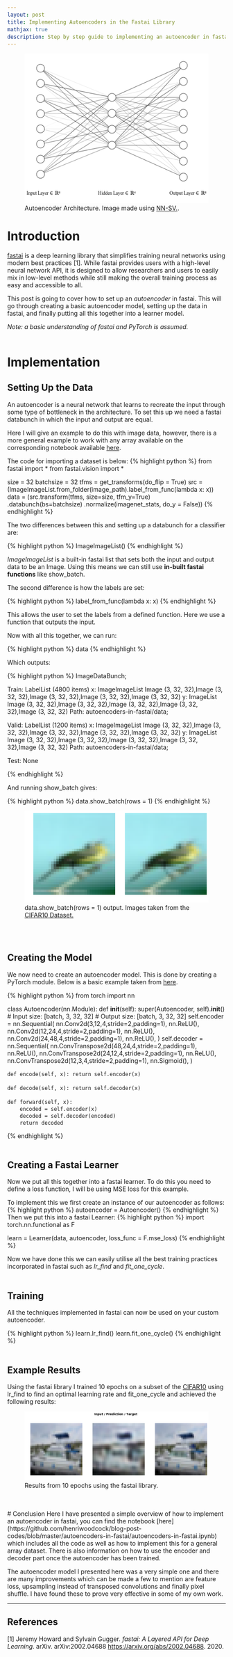 ```yaml
---
layout: post
title: Implementing Autoencoders in the Fastai Library
mathjax: true
description: Step by step guide to implementing an autoencoder in fastai.
---
```


<figure>
  <img src="/assets/images/nn.png" alt="nn_svg" class="center"/>
  <figcaption class="center">Autoencoder Architecture. Image made using <a href="https://alexlenail.me/NN-SVG/LeNet.html">NN-SV.</a>.</figcaption>
</figure>


# Introduction
[fastai](https://docs.fast.ai/index.html) is a deep learning library that simplifies training neural networks using modern best practices [1]. While fastai provides users with a high-level neural network API, it is designed to allow researchers and users to easily mix in low-level methods while still making the overall training process as easy and accessible to all.

This post is going to cover how to set up an _autoencoder_ in fastai. This will go through creating a basic autoencoder model, setting up the data in fastai, and finally putting all this together into a learner model.

_Note: a basic understanding of fastai and PyTorch is assumed._
<br/><br/>
# Implementation
## Setting Up the Data
An autoencoder is a neural network that learns to recreate the input through some type of bottleneck in the architecture. To set this up we need a fastai databunch in which the input and output are equal.

Here I will give an example to do this with image data, however, there is a more general example to work with any array available on the corresponding notebook available [here](https://github.com/henriwoodcock/blog-post-codes/blob/master/autoencoders-in-fastai/autoencoders-in-fastai.ipynb).

The code for importing a dataset is below:
{% highlight python %}
from fastai import *
from fastai.vision import *

size = 32
batchsize = 32
tfms = get_transforms(do_flip = True)
src = (ImageImageList.from_folder(image_path).label_from_func(lambda x: x))
data = (src.transform(tfms, size=size, tfm_y=True)
        .databunch(bs=batchsize)
        .normalize(imagenet_stats, do_y = False))
{% endhighlight %}

The two differences between this and setting up a databunch for a classifier are:

{% highlight python %}
ImageImageList()
{% endhighlight %}

_ImageImageList_ is a built-in fastai list that sets both the input and output data to be an Image. Using this means we can still use __in-built fastai functions__ like show_batch.

The second difference is how the labels are set:

{% highlight python %}
label_from_func(lambda x: x)
{% endhighlight %}

This allows the user to set the labels from a defined function. Here we use a function that outputs the input.

Now with all this together, we can run:

{% highlight python %}
data
{% endhighlight %}

Which outputs:

{% highlight python %}
ImageDataBunch;

Train: LabelList (4800 items)
x: ImageImageList
Image (3, 32, 32),Image (3, 32, 32),Image (3, 32, 32),Image (3, 32, 32),Image (3, 32, 32)
y: ImageList
Image (3, 32, 32),Image (3, 32, 32),Image (3, 32, 32),Image (3, 32, 32),Image (3, 32, 32)
Path: autoencoders-in-fastai/data;

Valid: LabelList (1200 items)
x: ImageImageList
Image (3, 32, 32),Image (3, 32, 32),Image (3, 32, 32),Image (3, 32, 32),Image (3, 32, 32)
y: ImageList
Image (3, 32, 32),Image (3, 32, 32),Image (3, 32, 32),Image (3, 32, 32),Image (3, 32, 32)
Path: autoencoders-in-fastai/data;

Test: None

{% endhighlight %}

And running show_batch gives:

{% highlight python %}
data.show_batch(rows = 1)
{% endhighlight %}

<figure>
  <img src="/assets/post_images/autoencoders_in_fastai/show_batch.png" alt="show_batch" class="center"/>
  <figcaption class="center">data.show_batch(rows = 1) output. Images taken from the <a href="https://www.cs.toronto.edu/~kriz/cifar.html">CIFAR10 Dataset.</a></figcaption>
</figure>

<br/><br/>
## Creating the Model
We now need to create an autoencoder model. This is done by creating a PyTorch module. Below is a basic example taken from [here](https://github.com/jellycsc/PyTorch-CIFAR-10-autoencoder/blob/master/main.py).

{% highlight python %}
from torch import nn

class Autoencoder(nn.Module):
    def __init__(self):
        super(Autoencoder, self).__init__()
        # Input size: [batch, 3, 32, 32]
        # Output size: [batch, 3, 32, 32]
        self.encoder = nn.Sequential(
            nn.Conv2d(3,12,4,stride=2,padding=1),
            nn.ReLU(),
            nn.Conv2d(12,24,4,stride=2,padding=1),
            nn.ReLU(),
            nn.Conv2d(24,48,4,stride=2,padding=1),
            nn.ReLU(),
        )
        self.decoder = nn.Sequential(
            nn.ConvTranspose2d(48,24,4,stride=2,padding=1),
            nn.ReLU(),
            nn.ConvTranspose2d(24,12,4,stride=2,padding=1),
            nn.ReLU(),
            nn.ConvTranspose2d(12,3,4,stride=2,padding=1),
            nn.Sigmoid(),
        )

    def encode(self, x): return self.encoder(x)

    def decode(self, x): return self.decoder(x)

    def forward(self, x):
        encoded = self.encoder(x)
        decoded = self.decoder(encoded)
        return decoded
{% endhighlight %}
<br/><br/>
## Creating a Fastai Learner
Now we put all this together into a fastai learner. To do this you need to define a loss function, I will be using MSE loss for this example.

To implement this we first create an instance of our autoencoder as follows:
{% highlight python %}
autoencoder = Autoencoder()
{% endhighlight %}
Then we put this into a fastai Learner:
{% highlight python %}
import torch.nn.functional as F

learn = Learner(data, autoencoder, loss_func = F.mse_loss)
{% endhighlight %}

Now we have done this we can easily utilise all the best training practices incorporated in fastai such as _lr_find_ and _fit_one_cycle_.
<br/><br/>
## Training
All the techniques implemented in fastai can now be used on your custom autoencoder.

{% highlight python %}
learn.lr_find()
learn.fit_one_cycle()
{% endhighlight %}
<br/><br/>
## Example Results
Using the fastai library I trained 10 epochs on a subset of the [CIFAR10](https://www.cs.toronto.edu/~kriz/cifar.html) using lr_find to find an optimal learning rate and fit_one_cycle and achieved the following results:

<figure>
  <img src="/assets/post_images/autoencoders_in_fastai/training_show_results.png" alt="Training Results" class="center"/>
  <figcaption class="center">Results from 10 epochs using the fastai library.</figcaption>
</figure>
<br/><br/>
# Conclusion
Here I have presented a simple overview of how to implement an autoencoder in fastai, you can find the notebook [here](https://github.com/henriwoodcock/blog-post-codes/blob/master/autoencoders-in-fastai/autoencoders-in-fastai.ipynb) which includes all the code as well as how to implement this for a general array dataset. There is also information on how to use the encoder and decoder part once the autoencoder has been trained.

The autoencoder model I presented here was a very simple one and there are many improvements which can be made a few to mention are feature loss, upsampling instead of transposed convolutions and finally pixel shuffle. I have found these to prove very effective in some of my own work.

------

## References
[1] Jeremy Howard and Sylvain Gugger. _fastai: A Layered API for Deep Learning_. arXiv. arXiv:2002.04688 https://arxiv.org/abs/2002.04688. 2020.
